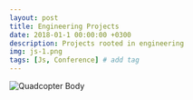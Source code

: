 ```yaml
---
layout: post
title: Engineering Projects
date: 2018-01-1 00:00:00 +0300
description: Projects rooted in engineering
img: js-1.png 
tags: [Js, Conference] # add tag
---
```


![Quadcopter Body]({{site.baseurl}}/assets/img/Copter_Body_V1.PNG)
